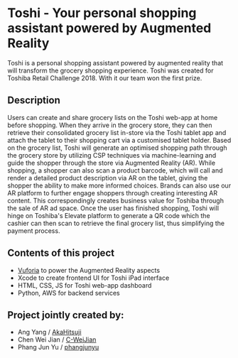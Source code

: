 # Toshi - Your personal shopping assistant powered by Augmented Reality
Toshi is a personal shopping assistant powered by augmented reality that will transform the grocery shopping experience. Toshi was created for Toshiba Retail Challenge 2018. With it our team won the first prize.

## Description
Users can create and share grocery lists on the Toshi web-app at home before shopping. When they arrive in the grocery store, they can then retrieve their consolidated grocery list in-store via the Toshi tablet app and attach the tablet to their shopping cart via a customised tablet holder. Based on the grocery list, Toshi will generate an optimised shopping path through the grocery store by utilizing CSP techniques via machine-learning and guide the shopper through the store via Augmented Reality (AR). While shopping, a shopper can also scan a product barcode, which will call and render a detailed product description via AR on the tablet, giving the shopper the ability to make more informed choices. Brands can also use our AR platform to further engage shoppers through creating interesting AR content. This correspondingly creates business value for Toshiba through the sale of AR ad space. Once the user has finished shopping, Toshi will hinge on Toshiba's Elevate platform to generate a QR code which the cashier can then scan to retrieve the final grocery list, thus simplifying the payment process.

## Contents of this project
- [Vuforia](https://www.vuforia.com/) to power the Augmented Reality aspects
- Xcode to create frontend UI for Toshi iPad interface
- HTML, CSS, JS for Toshi web-app dashboard
- Python, AWS for backend services

## Project jointly created by:
- Ang Yang / [AkaHitsuji](https://github.com/AkaHitsuji)
- Chen Wei Jian / [C-WeiJian](https://github.com/C-WeiJian)
- Phang Jun Yu / [phangjunyu](https://github.com/phangjunyu)
